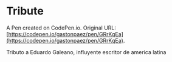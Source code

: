 # Tribute

A Pen created on CodePen.io. Original URL: [https://codepen.io/gastonpaez/pen/GRrKqEa](https://codepen.io/gastonpaez/pen/GRrKqEa).

Tributo a Eduardo Galeano, influyente escritor de america latina
